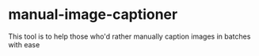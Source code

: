 # manual-image-captioner
This tool is to help those who'd rather manually caption images in batches with ease
